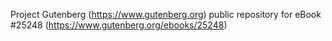 Project Gutenberg (https://www.gutenberg.org) public repository for eBook #25248 (https://www.gutenberg.org/ebooks/25248)
